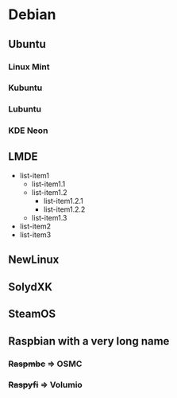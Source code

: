 # Debian

## Ubuntu

### Linux Mint

### Kubuntu

### Lubuntu

### KDE Neon

## LMDE

- list-item1
  - list-item1.1
  - list-item1.2
    - list-item1.2.1
    - list-item1.2.2
  - list-item1.3
- list-item2
- list-item3

## NewLinux

## SolydXK

## SteamOS

## Raspbian with a very long name

### <s>Raspmbc</s> => OSMC

### <s>Raspyfi</s> => Volumio
